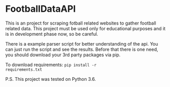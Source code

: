 <h1>FootballDataAPI</h1>

This is an project for scraping fotball related websites to gather football related data. This project must be used only for educational purposes and it is in development phase now, so be careful.

There is a example parser script for better understanding of the api. You can just run the script and see the results. Before that there is one need, you should download your 3rd party packages via pip.

To download requirements:
<code>pip install -r requirements.txt</code>

P.S. This project was tested on Python 3.6. 
